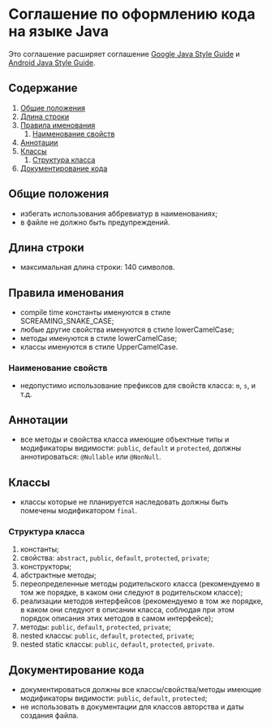 # Соглашение по оформлению кода на языке Java
Это соглашение расширяет соглашение [Google Java Style Guide](https://google.github.io/styleguide/javaguide.html) и 
[Android Java Style Guide](https://source.android.com/setup/contribute/code-style).

## Содержание
1. [Общие положения](#common_rules)
1. [Длина строки](#linelength)
1. [Правила именования](#naming)
    1. [Наименование свойств](#property_naming)
1. [Аннотации](#annotation)
1. [Классы](#class)
    1. [Структура класса](#class_member_order)
1. [Документирование кода](#documentation_comments)

## <a name='common_rules'>Общие положения</a>
- избегать использования аббревиатур в наименованиях;
- в файле не должно быть предупреждений.

## <a name='linelength'>Длина строки</a>
- максимальная длина строки: 140 символов.

## <a name='naming'>Правила именования</a>
- compile time константы именуются в стиле SCREAMING_SNAKE_CASE;
- любые другие свойства именуются в стиле lowerCamelCase;
- методы именуются в стиле lowerCamelCase;
- классы именуются в стиле UpperCamelCase.

### <a name='property_naming'>Наименование свойств</a>
- недопустимо использование префиксов для свойств класса: `m`, `s`, и т.д.

## <a name='annotation'>Аннотации</a>
- все методы и свойства класса имеющие объектные типы и модификаторы видимости: `public`, `default` 
и `protected`, должны аннотироваться: `@Nullable` или `@NonNull`.

## <a name='class'>Классы</a>
- классы которые не планируется наследовать должны быть помечены модификатором `final`.

### <a name='class_member_order'>Структура класса</a>
1. константы;
1. свойства: `abstract`, `public`, `default`, `protected`, `private`;
1. конструкторы;
1. абстрактные методы;
1. переопределенные методы родительского класса (рекомендуемо в том же порядке, в каком они следуют в 
родительском классе);
1. реализации методов интерфейсов (рекомендуемо в том же порядке, в каком они следуют в описании класса, 
соблюдая при этом порядок описания этих методов в самом интерфейсе);
1. методы: `public`, `default`, `protected`, `private`;
1. nested классы: `public`, `default`, `protected`, `private`;
1. nested static классы: `public`, `default`, `protected`, `private`.

## <a name='documentation_comments'>Документирование кода</a>
- документироваться должны все классы/свойства/методы имеющие модификаторы видимости: `public`, `default`, `protected`;
- не использовать в документации для классов авторства и даты создания файла.